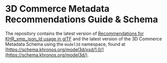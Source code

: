 # 3D Commerce Metadata Recommendations Guide & Schema

The repository contains the latest version of [Recommendations for KHR_xmp_json_ld usage in glTF](model3d.md) and the latest version of the 3D Commerce Metadata Schema using the `model3d` namespace, found at [https://schema.khronos.org/model3d/xsd/1.0/](https://schema.khronos.org/model3d/).
